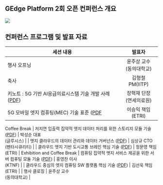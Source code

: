 ## GEdge Platform 2회 오픈 컨퍼런스 개요
<p align="left">
  <img src="https://github.com/gedge-platform/docs/blob/main/conference/2nd/images/2nd_conference.jpg">
</p>

## 컨퍼런스 프로그램 및 발표 자료
| 세션 내용 | 발표자 |
| --------------------------------- | :---------------------------------: |
| 행사 오프닝 | 윤주상 교수<BR>(동의대학교) |
| 축사 | 김형철 PM(IITP) |
| 키노트 : 5G 기반 AI응급의료시스템 기술 개발 사례 ([PDF](https://github.com/gedge-platform/docs/blob/main/conference/2nd/presentation/2nd_01_keynote_connectai.pdf)) | 장혁재 단장<BR>(연세의료원) |
| 5G 모바일 엣지 컴퓨팅(MEC) 기술 표준 ([PDF](https://github.com/gedge-platform/docs/blob/main/conference/2nd/presentation/2nd_02_MEC_standard.pdf)| 이승익 책임<BR>(ETRI) | 
Coffee Break 
| 저지연 입출력 집약적 엣지 데이터 처리를 위한 스토리지 모듈 기술 ([PDF](https://github.com/gedge-platform/docs/blob/main/conference/2nd/presentation/2nd_03_edge_storage.pdf)) | 박성순 대표<BR>(글루시스) |
| 엣지 클라우드의 데이터 관리와 데이터 거버넌스 ([PDF](https://github.com/gedge-platform/docs/blob/main/conference/2nd/presentation/2nd_04_data_governance.pdf)) | 심상규 CTO<BR>(펜타시큐리티) |
| 클라우드 엣지 기반 도시교통 브레인 핵심 기술 ([PDF](https://github.com/gedge-platform/docs/blob/main/conference/2nd/presentation/2nd_05_city_brain.pdf)) | 정문영 책임 <BR>(ETRI) |
Exhibition and Coffee Break
| 컴퓨팅 집약적 엣지 서비스 제공을 위한 서버 컴퓨팅 모듈 기술 ([PDF](https://github.com/gedge-platform/docs/blob/main/conference/2nd/presentation/2nd_06_edge_server.pdf)) | 홍영찬 이사<BR>(KTNF) |
| 클라우드 중심의 엣지 컴퓨팅 SW 플랫폼 핵심 기술 ([PDF](https://github.com/gedge-platform/docs/blob/main/conference/2nd/presentation/2nd_07_gedge_platform.pdf)) | 김선욱 책임<BR>(ETRI) |
| 행사 클로징 | 윤주상 교수<BR>(동의대학교) |
<BR>